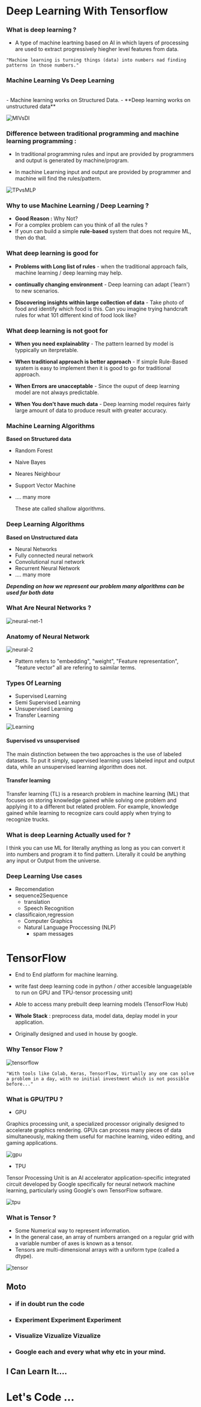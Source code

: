 # Deep Learning With Tensorflow

### What is deep learning ?

- A type of machine leartning based on AI in which layers of processing are used to extract progressively hiegher level features from data.

```
"Machine learning is turning things (data) into numbers nad finding patterns in those numbers."
```

### Machine Learning Vs Deep Learning

<br/>
- Machine learning works on Structured Data.
- **Deep learning works on unstructured data**

![MlVsDl](./Assets/Images/MlvsDL.png)

### Difference between traditional programming and machine learning programming :

- In traditional programming rules and input are provided by programmers and output is generated by machine/program.

- In machine Learning input and output are provided by programmer and machine will find the rules/pattern.

![TPvsMLP](./Assets/Images/TPvsMLP.png)

### Why to use Machine Learning / Deep Learning ?

- **Good Reason :** Why Not?
- For a complex problem can you think of all the rules ?
- If youn can build a simple **rule-based** system that does not require ML, then do that.

### What deep learning is good for

- **Problems with Long list of rules** - when the traditional approach fails, machine learning / deep learning may help.

- **continually changing environment** - Deep learning can adapt ('learn') to new scenarios.
- **Discovering insights within large collection of data** - Take photo of food and identify which food is this. Can you imagine trying handcraft rules for what 101 different kind of food look like?

### What deep learning is not goot for

- **When you need explainablity** - The pattern learned by model is typpically un iterpretable.

- **When traditional approach is better approach** - If simple Rule-Based syatem is easy to implement then it is good to go for traditional approach.

- **When Errors are unacceptable** - Since the ouput of deep learning model are not always predictable.

- **When You don't have much data** - Deep learning model requires fairly large amount of data to produce result with greater accuracy.

### Machine Learning Algorithms

**Based on Structured data**

- Random Forest
- Naive Bayes
- Neares Neighbour
- Support Vector Machine
- .... many more

  These ate called shallow algorithms.

### Deep Learning Algorithms

**Based on Unstructured data**

- Neural Networks
- Fully connected neural network
- Convolutional nural network
- Recurrent Neural Network
- .... many more

**_Depending on how we represent our problem many algorithms can be used for both data_**

### What Are Neural Networks ?

![neural-net-1](./Assets/Images/Neural-net1.jpeg)

### Anatomy of Neural Network

![neural-2](./Assets/Images/neural2.jpeg)

- Pattern refers to "embedding", "weight", "Feature representation", "feature vector" all are refering to saimilar terms.

### Types Of Learning

- Supervised Learning
- Semi Supervised Learning
- Unsupervised Learning
- Transfer Learning

![Learning](./Assets/Images/learning.jpeg)

#### Supervised vs unsupervised

The main distinction between the two approaches is the use of labeled datasets. To put it simply, supervised learning uses labeled input and output data, while an unsupervised learning algorithm does not.

#### Transfer learning

Transfer learning (TL) is a research problem in machine learning (ML) that focuses on storing knowledge gained while solving one problem and applying it to a different but related problem. For example, knowledge gained while learning to recognize cars could apply when trying to recognize trucks.

### What is deep Learning Actually used for ?

I think you can use ML for literally anything as long as you can convert it into numbers and program it to find pattern.
Literally it could be anything any input or Output from the universe.

### Deep Learning Use cases

- Recomendation
- sequence2Sequence
  - translation
  - Speech Recognition
- classificaion,regression
  - Computer Graphics
  - Natural Language Proccessing (NLP)
    - spam messages

# TensorFlow

- End to End platform for machine learning.
- write fast deep learning code in python / other accesible language(able to run on GPU and TPU-tensor processing unit)
- Able to access many prebuilt deep learning models (TensorFlow Hub)
- **Whole Stack** : preprocess data, model data, deplay model in your application.

- Originally designed and used in house by google.

### Why Tensor Flow ?

![tensorflow](./Assets/Images/tesorflow.png)

```
"With tools like Colab, Keras, TensorFlow, Virtually any one can solve a problem in a day, with no initial investment which is not possible before..."
```

### What is GPU/TPU ?

- GPU

Graphics processing unit, a specialized processor originally designed to accelerate graphics rendering. GPUs can process many pieces of data simultaneously, making them useful for machine learning, video editing, and gaming applications.

![gpu](./Assets/Images/gpu.jpg)

- TPU

Tensor Processing Unit is an AI accelerator application-specific integrated circuit developed by Google specifically for neural network machine learning, particularly using Google's own TensorFlow software.

![tpu](./Assets/Images/tpu.jpg)

### What is Tensor ?

- Some Numerical way to represent information.
- In the general case, an array of numbers arranged on a regular grid with a variable number of axes is known as a tensor.
- Tensors are multi-dimensional arrays with a uniform type (called a dtype).

![tensor](./Assets/Images/tensors.jpg)

## Moto

- ### if in doubt run the code
- ### Experiment Experiment Experiment
- ### Visualize Vizualize Vizualize
- ### Google each and every what why etc in your mind.

## I Can Learn It....

# Let's Code ...
